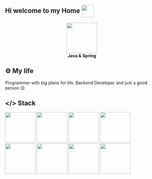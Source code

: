 ## Hi welcome to my Home <img src="https://github.com/goforbg/telegram-emoji-gifs/blob/master/wink.gif?raw=true" width="40" align="center"/>

<!--
**Misterser1/Misterser1** is a ✨ _special_ ✨ repository because its `README.md` (this file) appears on your GitHub profile.

Here are some ideas to get you started:

- 🔭 I’m currently working on ...
- 🌱 I’m currently learning ...
- 👯 I’m looking to collaborate on ...
- 🤔 I’m looking for help with ...
- 💬 Ask me about ...
- 📫 How to reach me: ...
- 😄 Pronouns: ...
- ⚡ Fun fact: ...
-->
<div id="header" align="center">
  <img src="https://img.icons8.com/?size=100&id=90519&format=png&color=000000" width="100"/>
</div>
<div id="header2" align="center">
  <b>Java & Spring</b>
</div>

## ⚙️ My life
Programmer with big plans for life. Backend Developer and just a good person 😉

## </> Stack
<div id="stack">
   <a href="https://www.java.com/ru/" style="text-decoration: none;">
  <img src="https://img.icons8.com/?size=100&id=13679&format=png&color=000000" width="100" style="border: none;"/>
</a>
<a href="https://spring.io/" style="text-decoration: none;">
  <img src="https://img.icons8.com/?size=100&id=90519&format=png&color=000000" width="100" style="border: none;"/>
</a>
<a href="https://www.postgresql.org/" style="text-decoration: none;">
  <img src="https://img.icons8.com/?size=100&id=38561&format=png&color=000000" width="100" style="border: none;"/>
</a>
<a href="https://httpd.apache.org/" style="text-decoration: none;">
  <img src="https://img.icons8.com/?size=100&id=t5FJr3NzrPSm&format=png&color=000000" width="100" style="border: none;"/>
</a>
<a href="https://github.com/session" style="text-decoration: none;">
  <img src="https://img.icons8.com/?size=100&id=20906&format=png&color=000000" width="100" style="border: none;"/>
</a>
<a href="https://www.docker.com/" style="text-decoration: none;">
  <img src="https://img.icons8.com/?size=100&id=cdYUlRaag9G9&format=png&color=000000" width="100" style="border: none;"/>
</a>
<a href="https://kafka.apache.org/" style="text-decoration: none;">
  <img src="https://img.icons8.com/?size=100&id=fOhLNqGJsUbJ&format=png&color=000000" width="100" style="border: none;"/>
</a>
<a href="https://hibernate.org/" style="text-decoration: none;">
  <img src="https://cdn.icon-icons.com/icons2/2699/PNG/512/hibernate_logo_icon_171004.png" width="100" style="border: none;"/>
</a>
</div>
